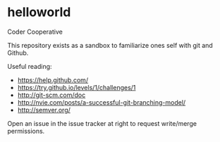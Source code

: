 # helloworld
Coder Cooperative

This repository exists as a sandbox to familiarize ones self with git and Github.

Useful reading:

* https://help.github.com/
* https://try.github.io/levels/1/challenges/1
* http://git-scm.com/doc
* http://nvie.com/posts/a-successful-git-branching-model/
* http://semver.org/

Open an issue in the issue tracker at right to request write/merge permissions.
